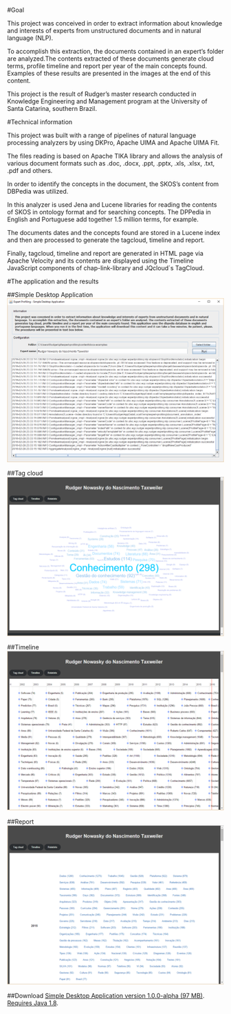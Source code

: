 #Goal

This project was conceived in order to extract information about knowledge and interests of experts from unstructured documents and in natural language (NLP).   

To accomplish this extraction, the documents contained in an expert’s folder are analyzed.The contents extracted of these documents generate cloud terms, profile timeline and report per year of the main concepts found. Examples of these results are presented in the images at the end of this content.  

This project is the result of Rudger’s master research conducted in Knowledge Engineering and Management program at the University of Santa Catarina, southern Brazil.  

#Technical information

This project was built with a range of pipelines of natural language processing analyzers by using DKPro, Apache UIMA and Apache UIMA Fit.  

The files reading is based on Apache TIKA library and allows the analysis of various document formats such as .doc, .docx, .ppt, .pptx, .xls, .xlsx, .txt, .pdf and others. 

In order to identify the concepts in the document, the SKOS’s content from DBPedia was utilized.

In this analyzer is used Jena and Lucene libraries for reading the contents of SKOS in ontology format and for searching concepts. The DPPedia in English and Portuguese add together 1.5 million terms, for example. 

The documents dates and the concepts found are stored in a Lucene index and then are processed to generate the tagcloud, timeline and report.  

Finally, tagcloud, timeline and report are generated in HTML page via Apache Velocity and its contents are displayed using the Timeline JavaScript components of chap-link-library and JQcloud`s TagCloud.

#The application and the results

##Simple Desktop Application
![alt tag](https://github.com/rudgern/expert-profiling/blob/gh-pages/images/expert-profiling-desktop-application.png)

##Tag cloud
![alt tag](https://github.com/rudgern/expert-profiling/blob/gh-pages/images/expert-profiling-result-tagcloud.png)

##Timeline
![alt tag](https://github.com/rudgern/expert-profiling/blob/gh-pages/images/expert-profiling-result-timeline.png)

##Report
![alt tag](https://github.com/rudgern/expert-profiling/blob/gh-pages/images/expert-profiling-result-report.png)

##Download
[Simple Desktop Application version  1.0.0-alpha (97 MB)](https://github.com/rudgern/expert-profiling/blob/gh-deploy/expert-profiling-1.0.0-alpha-jar-with-dependencies.jar?raw=true). [Requires Java 1.8](http://www.oracle.com/technetwork/pt/java/javase/downloads/jre8-downloads-2133155.html).

